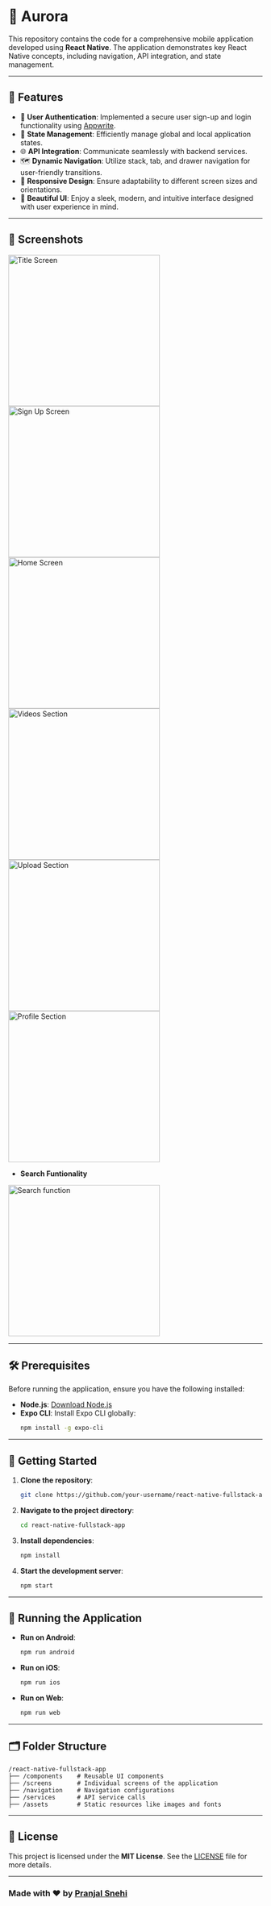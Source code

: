 # 🚀 Aurora

This repository contains the code for a comprehensive mobile application developed using **React Native**. The application demonstrates key React Native concepts, including navigation, API integration, and state management.

---

## 🌟 Features

- 🔐 **User Authentication**: Implemented a secure user sign-up and login functionality using [Appwrite](https://appwrite.io).
- 🧠 **State Management**: Efficiently manage global and local application states.
- 🌐 **API Integration**: Communicate seamlessly with backend services.
- 🗺️ **Dynamic Navigation**: Utilize stack, tab, and drawer navigation for user-friendly transitions.
- 📱 **Responsive Design**: Ensure adaptability to different screen sizes and orientations.
- 🎨 **Beautiful UI**: Enjoy a sleek, modern, and intuitive interface designed with user experience in mind.

---

## 🌟 Screenshots

<img src="https://github.com/user-attachments/assets/67387a42-f26d-4876-bb88-54d474690dbb" alt="Title Screen" width="300" />
<img src="https://github.com/user-attachments/assets/ae72e85b-47fc-42c5-b981-e17dbed6b725" alt="Sign Up Screen" width="300" />
<img src="https://github.com/user-attachments/assets/83f3c83f-3333-4806-9a65-d9fef542b3c9" alt="Home Screen" width="300" />
<img src="https://github.com/user-attachments/assets/28527da0-3f2f-475c-8f69-4a9d385e7049" alt="Videos Section" width="300" />
<img src="https://github.com/user-attachments/assets/5ff3790d-698c-4a11-96f9-dbde760f8608" alt="Upload Section" width="300" />
<img src="https://github.com/user-attachments/assets/3ece81d6-fe80-4088-8639-57aade157787" alt="Profile Section" width="300" />

- **Search Funtionality**

<img src="https://github.com/user-attachments/assets/9f356211-6d2b-447d-b211-fd2b365ea674" alt="Search function" width="300" />

---

## 🛠️ Prerequisites

Before running the application, ensure you have the following installed:

- **Node.js**: [Download Node.js](https://nodejs.org/)
- **Expo CLI**: Install Expo CLI globally:
  ```bash
  npm install -g expo-cli
  ```

---

## 🚀 Getting Started

1. **Clone the repository**:
   ```bash
   git clone https://github.com/your-username/react-native-fullstack-app.git
   ```

2. **Navigate to the project directory**:
   ```bash
   cd react-native-fullstack-app
   ```

3. **Install dependencies**:
   ```bash
   npm install
   ```

4. **Start the development server**:
   ```bash
   npm start
   ```

---

## 📲 Running the Application

- **Run on Android**:
  ```bash
  npm run android
  ```
- **Run on iOS**:
  ```bash
  npm run ios
  ```
- **Run on Web**:
  ```bash
  npm run web
  ```

---

## 🗂️ Folder Structure

```
/react-native-fullstack-app
├── /components    # Reusable UI components
├── /screens       # Individual screens of the application
├── /navigation    # Navigation configurations
├── /services      # API service calls
├── /assets        # Static resources like images and fonts
```

---

## 📜 License

This project is licensed under the **MIT License**. See the [LICENSE](LICENSE) file for more details.

---

### Made with ❤️ by [Pranjal Snehi](https://github.com/AXZER10)
